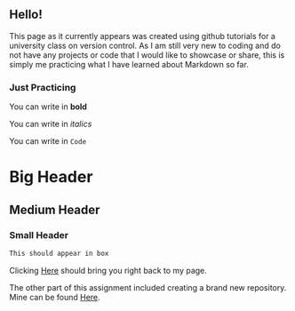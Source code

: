## Hello!

This page as it currently appears was created using github tutorials for a university class on version control. As I am still very new to coding and do not have any projects or code that I would like to showcase or share, this is simply me practicing what I have learned about Markdown so far.

### Just Practicing

You can write in **bold**

You can write in *italics*

You can write in `Code`

# Big Header
## Medium Header
### Small Header

```markdown
This should appear in box 
```

Clicking [Here](https://katerosenthal.github.io/) should bring you right back to my page.

The other part of this assignment included creating a brand new repository. Mine can be found [Here](https://github.com/katerosenthal/hello-world).


